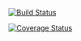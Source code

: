[![Build Status](https://travis-ci.org/cecilia-yang/cs207test.svg?branch=master)](https://travis-ci.org/cecilia-yang/cs207test)

[![Coverage Status](https://codecov.io/gh/cecilia-yang/cs207test/branch/master/graph/badge.svg)](https://codecov.io/gh/cecilia-yang/cs207test)